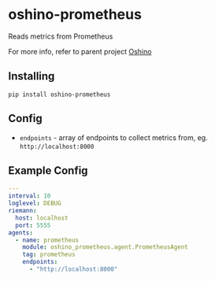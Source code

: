 oshino-prometheus
=====================
Reads metrics from Prometheus

For more info, refer to parent project [Oshino](https://github.com/CodersOfTheNight/oshino)

Installing
------------
`pip install oshino-prometheus`

Config
-------
* `endpoints` - array of endpoints to collect metrics from, eg. `http://localhost:8000`

Example Config
---------------
```yaml
---
interval: 10
loglevel: DEBUG
riemann:
  host: localhost
  port: 5555
agents:
  - name: prometheus
    module: oshino_prometheus.agent.PrometheusAgent
    tag: prometheus
    endpoints:
      - "http://localhost:8000"
```
